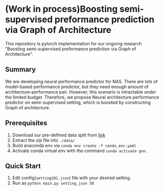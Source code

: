 # (Work in process)Boosting semi-supervised preformance prediction via Graph of Architecture

This repository is pytorch implementation for our ongoing research "Boosting semi-supervised preformance prediction via Graph of Architecture".

## Summary
We are developing neural performance predictor for NAS. There are lots of model-based performance predictor, but they need enough amount of architecture-performance pair. However, this scenario is intractable under the limited budget. Therefore, we propose Neural architecture performance predictor on semi-supervised setting, which is boosted by constructing Graph of architecture.

## Prerequisites
1. Download our pre-defined data split from [link](https://drive.google.com/file/d/1e6C5CETMuICeOYMII5c2KVI71kr3N_8S/view?usp=sharing)
2. Extract the zip file into ```./data/```
3. Build anaconda env via ```conda env create -f conda_env.yaml``` 
4. Activate conda virtual env with the command ```conda activate gnn```.

## Quick Start
1. Edit config(```setting201.json```) file with your desired setting.
2. Run as ```python main.py setting.json 50```